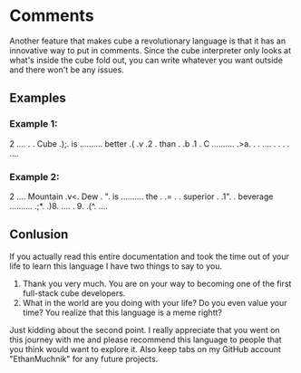 # Comments

Another feature that makes cube a revolutionary language is that it has an innovative way to put in comments. Since the cube interpreter only looks at what's inside the cube fold out, you can write whatever you want outside and there won't be any issues. 

## Examples

### Example 1:

2  ....
   .  . Cube 
   .);. is 
.......... better 
.( .v .2 . than 
.  .b .1 . C
..........
   .>a.
   .  .
   ....
   .  .
   .  .
   ....

### Example 2:

2  .... Mountain
   .v<. Dew
   . ". is
.......... the 
.  .= .  . superior
.  .1".  . beverage
..........
   .;*.
   .)8.
   ....
   . 9.
   .(^.
   ....

## Conlusion

If you actually read this entire documentation and took the time out of your life to learn this language I have two things to say to you.

1. Thank you very much. You are on your way to becoming one of the first full-stack cube developers.
2. What in the world are you doing with your life? Do you even value your time? You realize that this language is a meme rightt?

Just kidding about the second point. I really appreciate that you went on this journey with me and please recommend this language to people that you think would want to explore it. Also keep tabs on my GitHub account "EthanMuchnik" for any future projects.